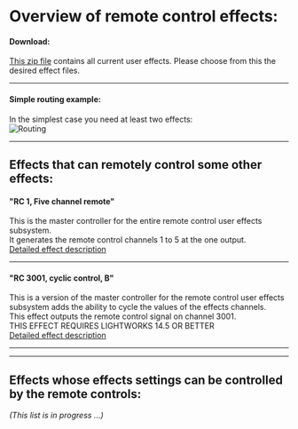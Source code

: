 # Overview of remote control effects:
#### Download:
[This zip file](https://github.com/fx-planet/lwks-fx-bundle/archive/master.zip) 
contains all current user effects. Please choose from this the desired effect files.  

---
#### Simple routing example:
In the simplest case you need at least two effects:  
![Routing](https://www.lwks.com/media/kunena/attachments/348533/temp08234263127.PNG)

---

## Effects that can remotely control some other effects:

#### "RC 1, Five channel remote"  
This is the master controller for the entire remote control user effects subsystem.  
It generates the remote control channels 1 to 5 at the one output.  
[Detailed effect description](Effect_descriptions/README_RC1_Remote_control.md)

---
 
#### "RC 3001, cyclic control, B"  
This is a version of the master controller for the remote control user effects subsystem 
adds the ability to cycle the values of the effects channels.  
This effect outputs the remote control signal on channel 3001.  
THIS EFFECT REQUIRES LIGHTWORKS 14.5 OR BETTER  
[Detailed effect description](Effect_descriptions/README_RC3001_Cyclic_Remote_LW14_5.md)


---
---

## Effects whose effects settings can be controlled by the remote controls:

*(This list is in progress ...)*

